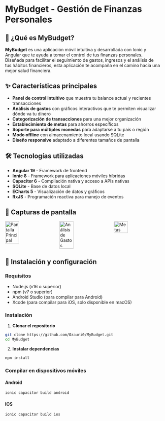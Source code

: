 # MyBudget - Gestión de Finanzas Personales

## 🌟 ¿Qué es MyBudget?

**MyBudget** es una aplicación móvil intuitiva y desarrollada con Ionic y Angular que te ayuda a tomar el control de tus finanzas personales. Diseñada para facilitar el seguimiento de gastos, ingresos y el análisis de tus hábitos financieros, esta aplicación te acompaña en el camino hacia una mejor salud financiera.

## ✨ Características principales

- **Panel de control intuitivo** que muestra tu balance actual y recientes transacciones
- **Análisis de gastos** con gráficos interactivos que te permiten visualizar dónde va tu dinero
- **Categorización de transacciones** para una mejor organización
- **Establecimiento de metas** para ahorros específicos
- **Soporte para múltiples monedas** para adaptarse a tu país o región
- **Modo offline** con almacenamiento local usando SQLite
- **Diseño responsive** adaptado a diferentes tamaños de pantalla

## 🛠️ Tecnologías utilizadas

- **Angular 19** - Framework de frontend
- **Ionic 8** - Framework para aplicaciones móviles híbridas
- **Capacitor 6** - Compilación nativa y acceso a APIs nativas
- **SQLite** - Base de datos local
- **ECharts 5** - Visualización de datos y gráficos
- **RxJS** - Programación reactiva para manejo de eventos

## 📱 Capturas de pantalla

<div style="display: flex; justify-content: space-between; flex-wrap: wrap;">
  <img src="https://github.com/user-attachments/assets/f051e023-ec34-43ff-8090-df07d0167b21" alt="Pantalla Principal" width="30%">
  <img src="https://github.com/user-attachments/assets/8e569b1e-408a-44a7-811c-2b9138bfbf74" alt="Análisis de Gastos" width="30%">
  <img src="https://github.com/user-attachments/assets/3ea0ad67-b05b-490e-83e4-943b53b79a76" alt="Metas" width="30%">
</div>

## 🚀 Instalación y configuración

### Requisitos

- Node.js (v16 o superior)
- npm (v7 o superior)
- Android Studio (para compilar para Android)
- Xcode (para compilar para iOS, solo disponible en macOS)

### Instalación

1. **Clonar el repositorio**

```bash
git clone https://github.com/Ozauri0/MyBudget.git
cd MyBudget
```
2. **Instalar dependencias**
```bash
npm install
```
### Compilar en dispositivos móviles
#### Android
```bash
ionic capacitor build android
```
#### IOS
```bash
ionic capacitor build ios
```